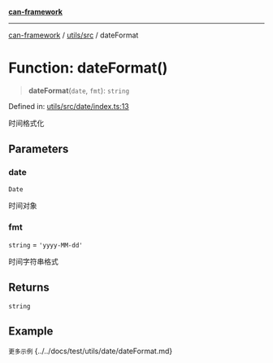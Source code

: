 [**can-framework**](../../../README.md)

***

[can-framework](../../../modules.md) / [utils/src](../README.md) / dateFormat

# Function: dateFormat()

> **dateFormat**(`date`, `fmt`): `string`

Defined in: [utils/src/date/index.ts:13](https://github.com/acanowl/acanowl-framework/blob/c79152f4a5639ba2e312f011a139bf95a1b76935/packages/utils/src/date/index.ts#L13)

时间格式化

## Parameters

### date

`Date`

时间对象

### fmt

`string` = `'yyyy-MM-dd'`

时间字符串格式

## Returns

`string`

## Example

```更多示例```
{../../docs/test/utils/date/dateFormat.md}
